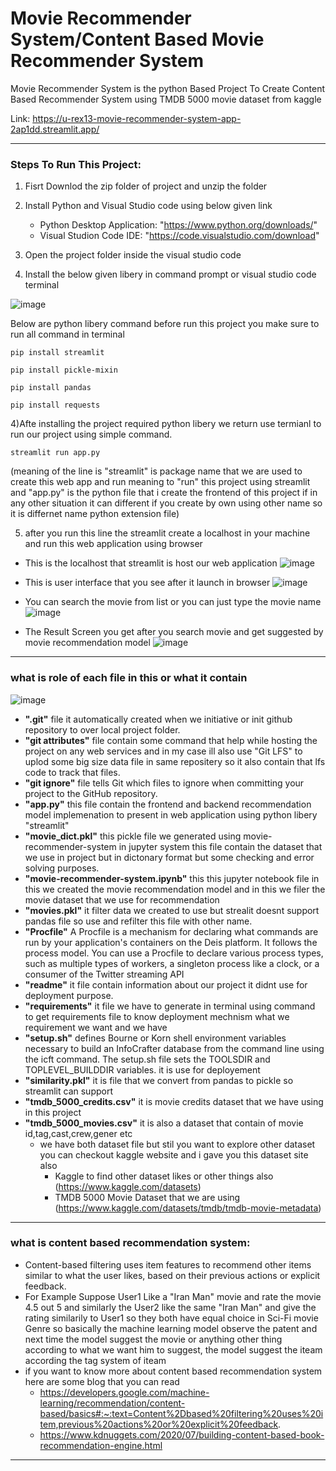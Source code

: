 # Movie Recommender System/Content Based Movie Recommender System

Movie Recommender System is the python Based Project To Create Content Based Recommender System using TMDB 5000 movie dataset from kaggle

Link: https://u-rex13-movie-recommender-system-app-2ap1dd.streamlit.app/

* * *

### Steps To Run This Project:

1) Fisrt Downlod the zip folder of project and unzip the folder 

2) Install Python and Visual Studio code using below given link
   - Python Desktop Application: "https://www.python.org/downloads/"
   - Visual Studion Code IDE: "https://code.visualstudio.com/download"

3) Open the project folder inside the visual studio code

3) Install the below given libery in command prompt or visual studio code terminal

![image](https://user-images.githubusercontent.com/109918405/192830267-8050f9cb-bfa1-4834-b55f-744d34b4f870.png)

Below are python libery command before run this project you make sure to run all command in terminal 

```
pip install streamlit
```
```
pip install pickle-mixin
```
```
pip install pandas
```
```
pip install requests 
```
  
  4)Afte installing the project required python libery we return use termianl to run our project using simple command.
  ```
  streamlit run app.py
  ``` 
  (meaning of the line is "streamlit" is package name that we are used to create this web app and run meaning to "run" this project using streamlit and "app.py" is the python file that i create the frontend of this project if in any other situation it can different if you create by own using other name so it is differnet name python extension file) 
 
 5) after you run this line the streamlit create a localhost in your machine and run this web application using browser

  - This is the localhost that streamlit is host our web application
![image](https://user-images.githubusercontent.com/109918405/192834944-1e2d0332-d2b3-4fc0-a347-35cd7349b8c3.png)

  - This is user interface that you see after it launch in browser
![image](https://user-images.githubusercontent.com/109918405/192835386-36aee8e5-c6e7-4e37-b241-04c4adc0b9c2.png)
  
  - You can search the movie from list or you can just type the movie name
![image](https://user-images.githubusercontent.com/109918405/192835852-e81e98d3-b00d-41c2-9259-acb7f974901f.png)

  - The Result Screen you get after you search movie and get suggested by movie recommendation model
![image](https://user-images.githubusercontent.com/109918405/192836167-4f05161b-1e46-4c52-b1b3-48a57bf94ece.png)

* * *

### what is role of each file in this or what it contain

![image](https://user-images.githubusercontent.com/109918405/193418292-261579f4-3b6e-4801-83d3-b8d0d9aeebea.png)

- **".git"** file it automatically created when we initiative or init github repository to over local project folder.
- **"git attributes"** file contain some command that help while hosting the project on any web services and in my case ill also use "Git LFS" to uplod some big size data file in same repositery so it also contain that lfs code to track that files.
- **"git ignore"** file tells Git which files to ignore when committing your project to the GitHub repository.
- **"app.py"** this file contain the frontend and backend recommendation model implemenation to present in web application using python libery "streamlit"
- **"movie_dict.pkl"** this pickle file we generated using movie-recommender-system in jupyter system this file contain the dataset that we use in project but in dictonary format but some checking and error solving purposes.
- **"movie-recommender-system.ipynb"** this this jupyter notebook file in this we created the movie recommendation model and in this we filer the movie dataset that we use for recommendation
- **"movies.pkl"** it filter data we created to use but strealit doesnt support pandas file so use and refilter this file with other name.
- **"Procfile"** A Procfile is a mechanism for declaring what commands are run by your application's containers on the Deis platform. It follows the process model. You can use a Procfile to declare various process types, such as multiple types of workers, a singleton process like a clock, or a consumer of the Twitter streaming API
- **"readme"** it file contain information about our project it didnt use for deployment purpose.
- **"requirements"** it file we have to generate in terminal using command to get requirements file to know deployment mechnism what we requirement we want and we have 
- **"setup.sh"** defines Bourne or Korn shell environment variables necessary to build an InfoCrafter database from the command line using the icft command. The setup.sh file sets the TOOLSDIR and TOPLEVEL_BUILDDIR variables. it is use for deployement
- **"similarity.pkl"** it is file that we convert from pandas to pickle so streamlit can support
- **"tmdb_5000_credits.csv"** it is movie credits dataset that we have using in this project
- **"tmdb_5000_movies.csv"** it is also a dataset that contain of movie id,tag,cast,crew,gener etc
   - we have both dataset file but stil you want to explore other dataset you can checkout kaggle website and i gave you this dataset site also
      - Kaggle to find other dataset likes or other things also (https://www.kaggle.com/datasets)
      - TMDB 5000 Movie Dataset that we are using (https://www.kaggle.com/datasets/tmdb/tmdb-movie-metadata)


* * *

### what is content based recommendation system:

-  Content-based filtering uses item features to recommend other items similar to what the user likes, based on their previous actions or explicit feedback.
- For Example Suppose User1 Like a "Iran Man" movie and rate the movie 4.5 out 5 and similarly the User2 like the same "Iran Man" and give the rating similarily to User1 so they both have equal choice in Sci-Fi movie Genre so basically the machine learning model observe the patent and next time the model suggest the movie or anything other thing according to what we want him to suggest, the model suggest the iteam according the tag system of iteam
- if you want to know more about content based recommendation system here are some blog that you can read
   - https://developers.google.com/machine-learning/recommendation/content-based/basics#:~:text=Content%2Dbased%20filtering%20uses%20item,previous%20actions%20or%20explicit%20feedback.
   - https://www.kdnuggets.com/2020/07/building-content-based-book-recommendation-engine.html

* * *
